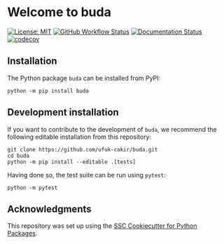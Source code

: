 # Welcome to buda

[![License: MIT](https://img.shields.io/badge/License-MIT-yellow.svg)](https://opensource.org/licenses/MIT)
[![GitHub Workflow Status](https://img.shields.io/github/actions/workflow/status/ufuk-cakir/buda/ci.yml?branch=main)](https://github.com/ufuk-cakir/buda/actions/workflows/ci.yml)
[![Documentation Status](https://readthedocs.org/projects/buda/badge/)](https://buda.readthedocs.io/)
[![codecov](https://codecov.io/gh/ufuk-cakir/buda/branch/main/graph/badge.svg)](https://codecov.io/gh/ufuk-cakir/buda)

## Installation

The Python package `buda` can be installed from PyPI:

```
python -m pip install buda
```

## Development installation

If you want to contribute to the development of `buda`, we recommend
the following editable installation from this repository:

```
git clone https://github.com/ufuk-cakir/buda.git
cd buda
python -m pip install --editable .[tests]
```

Having done so, the test suite can be run using `pytest`:

```
python -m pytest
```

## Acknowledgments

This repository was set up using the [SSC Cookiecutter for Python Packages](https://github.com/ssciwr/cookiecutter-python-package).
